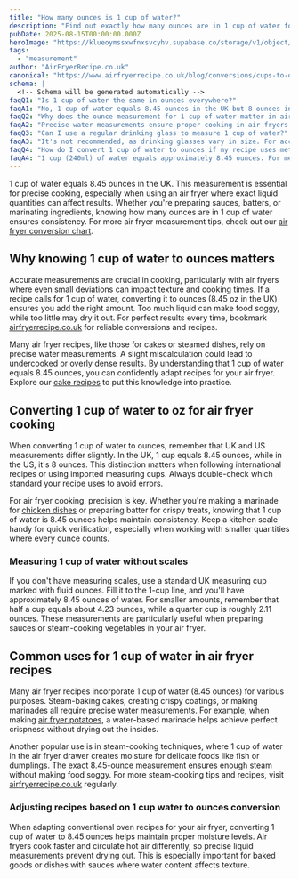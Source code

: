 ```yaml
---
title: "How many ounces is 1 cup of water?"
description: "Find out exactly how many ounces are in 1 cup of water for precise cooking and baking in your air fryer. Get the UK conversion now!"
pubDate: 2025-08-15T00:00:00.000Z
heroImage: "https://klueoymssxwfnxsvcyhv.supabase.co/storage/v1/object/public/Shmucket/how-many-ounces-is-1-cup-of-water.webp"
tags:
  - "measurement"
author: "AirFryerRecipe.co.uk"
canonical: "https://www.airfryerrecipe.co.uk/blog/conversions/cups-to-ounces/how-many-ounces-is-1-cup-of-water"
schema: |
  <!-- Schema will be generated automatically -->
faqQ1: "Is 1 cup of water the same in ounces everywhere?"
faqA1: "No, 1 cup of water equals 8.45 ounces in the UK but 8 ounces in the US. This difference matters when following international recipes or using imported measuring cups. Always check which measurement standard your recipe uses for accurate results."
faqQ2: "Why does the ounce measurement for 1 cup of water matter in air fryer cooking?"
faqA2: "Precise water measurements ensure proper cooking in air fryers. Too much liquid can make food soggy, while too little may cause drying. Knowing that 1 cup equals 8.45 ounces helps maintain ideal moisture levels for perfect air-fried results every time."
faqQ3: "Can I use a regular drinking glass to measure 1 cup of water?"
faqA3: "It's not recommended, as drinking glasses vary in size. For accurate measurements, use a standard UK measuring cup marked with fluid ounces. This ensures you get exactly 8.45 ounces when measuring 1 cup of water for air fryer recipes."
faqQ4: "How do I convert 1 cup of water to ounces if my recipe uses metric measurements?"
faqA4: "1 cup (240ml) of water equals approximately 8.45 ounces. For metric conversions, remember that 100ml equals about 3.38 ounces. Use these ratios to adjust recipes accurately when switching between measurement systems for air fryer cooking."
---
```

<p>1 cup of water equals 8.45 ounces in the UK. This measurement is essential for precise cooking, especially when using an air fryer where exact liquid quantities can affect results. Whether you're preparing sauces, batters, or marinating ingredients, knowing how many ounces are in 1 cup of water ensures consistency. For more air fryer measurement tips, check out our <a href=https://www.airfryerrecipe.co.uk/air-fryer-conversion-chart>air fryer conversion chart</a>.</p>

<h2>Why knowing 1 cup of water to ounces matters</h2>  
<p>Accurate measurements are crucial in cooking, particularly with air fryers where even small deviations can impact texture and cooking times. If a recipe calls for 1 cup of water, converting it to ounces (8.45 oz in the UK) ensures you add the right amount. Too much liquid can make food soggy, while too little may dry it out. For perfect results every time, bookmark <a href=https://www.airfryerrecipe.co.uk>airfryerrecipe.co.uk</a> for reliable conversions and recipes.</p>  

<p>Many air fryer recipes, like those for cakes or steamed dishes, rely on precise water measurements. A slight miscalculation could lead to undercooked or overly dense results. By understanding that 1 cup of water equals 8.45 ounces, you can confidently adapt recipes for your air fryer. Explore our <a href=https://www.airfryerrecipe.co.uk/recipe-category/cakes>cake recipes</a> to put this knowledge into practice.</p>  

<h2>Converting 1 cup of water to oz for air fryer cooking</h2>  
<p>When converting 1 cup of water to ounces, remember that UK and US measurements differ slightly. In the UK, 1 cup equals 8.45 ounces, while in the US, it's 8 ounces. This distinction matters when following international recipes or using imported measuring cups. Always double-check which standard your recipe uses to avoid errors.</p>  

<p>For air fryer cooking, precision is key. Whether you're making a marinade for <a href=https://www.airfryerrecipe.co.uk/recipe-category/chicken>chicken dishes</a> or preparing batter for crispy treats, knowing that 1 cup of water is 8.45 ounces helps maintain consistency. Keep a kitchen scale handy for quick verification, especially when working with smaller quantities where every ounce counts.</p>  

<h3>Measuring 1 cup of water without scales</h3>  
<p>If you don't have measuring scales, use a standard UK measuring cup marked with fluid ounces. Fill it to the 1-cup line, and you'll have approximately 8.45 ounces of water. For smaller amounts, remember that half a cup equals about 4.23 ounces, while a quarter cup is roughly 2.11 ounces. These measurements are particularly useful when preparing sauces or steam-cooking vegetables in your air fryer.</p>  

<h2>Common uses for 1 cup of water in air fryer recipes</h2>  
<p>Many air fryer recipes incorporate 1 cup of water (8.45 ounces) for various purposes. Steam-baking cakes, creating crispy coatings, or making marinades all require precise water measurements. For example, when making <a href=https://www.airfryerrecipe.co.uk/recipe-category/potatoes>air fryer potatoes</a>, a water-based marinade helps achieve perfect crispness without drying out the insides.</p>  

<p>Another popular use is in steam-cooking techniques, where 1 cup of water in the air fryer drawer creates moisture for delicate foods like fish or dumplings. The exact 8.45-ounce measurement ensures enough steam without making food soggy. For more steam-cooking tips and recipes, visit <a href=https://www.airfryerrecipe.co.uk>airfryerrecipe.co.uk</a> regularly.</p>  

<h3>Adjusting recipes based on 1 cup water to ounces conversion</h3>  
<p>When adapting conventional oven recipes for your air fryer, converting 1 cup of water to 8.45 ounces helps maintain proper moisture levels. Air fryers cook faster and circulate hot air differently, so precise liquid measurements prevent drying out. This is especially important for baked goods or dishes with sauces where water content affects texture.</p>

